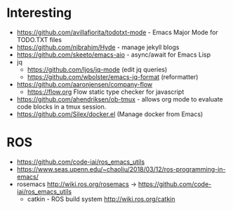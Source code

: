 Interesting
===========

-	https://github.com/avillafiorita/todotxt-mode - Emacs Major Mode for TODO.TXT files
-	https://github.com/nibrahim/Hyde - manage jekyll blogs
-	https://github.com/skeeto/emacs-aio - async/await for Emacs Lisp
-	jq
	-	https://github.com/ljos/jq-mode (edit jq queries)
	-	https://github.com/wbolster/emacs-jq-format (reformatter)
-	https://github.com/aaronjensen/company-flow
	-	https://flow.org Flow static type checker for javascript
-	https://github.com/ahendriksen/ob-tmux - allows org mode to evaluate code blocks in a tmux session.
-	https://github.com/Silex/docker.el (Manage docker from Emacs)

ROS
===

-	https://github.com/code-iai/ros_emacs_utils
-	https://www.seas.upenn.edu/~chaoliu/2018/03/12/ros-programming-in-emacs/
-	rosemacs http://wiki.ros.org/rosemacs -> https://github.com/code-iai/ros_emacs_utils
	-	catkin - ROS build system http://wiki.ros.org/catkin
